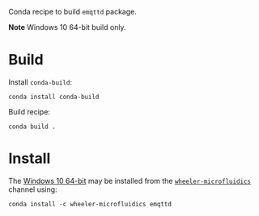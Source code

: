 Conda recipe to build `emqttd` package.

**Note** Windows 10 64-bit build only.

Build
=====

Install `conda-build`:

    conda install conda-build

Build recipe:

    conda build .


Install
=======

The [Windows 10 64-bit][1] may be installed from the
[`wheeler-microfluidics`][2] channel using:

    conda install -c wheeler-microfluidics emqttd


[1]: https://anaconda.org/wheeler-microfluidics/emqttd
[2]: https://anaconda.org/wheeler-microfluidics
